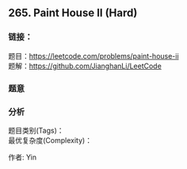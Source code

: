 ## 265. Paint House II (Hard)

### **链接**：
题目：https://leetcode.com/problems/paint-house-ii  
题解：https://github.com/JianghanLi/LeetCode

### **题意**



### **分析**  
题目类别(Tags)：  
最优复杂度(Complexity)：  



作者: Yin
